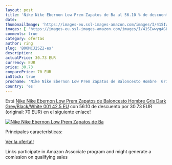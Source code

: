 ```yaml
---
layout: post
title: 'Nike Nike Ebernon Low Prem Zapatos de Ba al 56.10 % de descuento'
date: 
thumbnailImage: 'https://images-eu.ssl-images-amazon.com/images/I/41SIwwygAGL._SL200_.jpg'
images: [ 'https://images-eu.ssl-images-amazon.com/images/I/41SIwwygAGL._SL200_.jpg' ]
comments: true
category: ofertas
author: ring
slug: 'B00MCJ2SZ2-es'
description:
actualPrice: 30.73 EUR
currency: EUR
price: 30.73
comparePrice: 70 EUR
inStock: true
prodname: 'Nike Nike Ebernon Low Prem Zapatos de Baloncesto Hombre  Gris  Dark Grey/Black/White 001   42.5 EU'
country: 'es'
---
```


Está [Nike Nike Ebernon Low Prem Zapatos de Baloncesto Hombre  Gris  Dark Grey/Black/White 001   42.5 EU](https://www.amazon.es/dp/B00MCJ2SZ2/?tag=tolees-21) con 56.10 de descuento por 30.73 EUR (original: 70 EUR) en el siguiente enlace!

[![Nike Nike Ebernon Low Prem Zapatos de Ba](https://images-eu.ssl-images-amazon.com/images/I/41SIwwygAGL._SL200_.jpg)](https://www.amazon.es/dp/B00MCJ2SZ2/?tag=tolees-21)

Principales características:


[Ver la oferta!!](https://www.amazon.es/dp/B00MCJ2SZ2/?tag=tolees-21)

Links participate in Amazon Associate program and might generate a comission on qualifying sales


